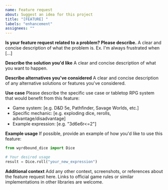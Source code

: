 ```yaml
---
name: Feature request
about: Suggest an idea for this project
title: "[FEATURE] "
labels: "enhancement"
assignees: ""
---
```


**Is your feature request related to a problem? Please describe.**
A clear and concise description of what the problem is. Ex. I'm always frustrated when [...]

**Describe the solution you'd like**
A clear and concise description of what you want to happen.

**Describe alternatives you've considered**
A clear and concise description of any alternative solutions or features you've considered.

**Use case**
Please describe the specific use case or tabletop RPG system that would benefit from this feature:

- Game system: [e.g. D&D 5e, Pathfinder, Savage Worlds, etc.]
- Specific mechanic: [e.g. exploding dice, rerolls, advantage/disadvantage]
- Example expression: [e.g. "3d6e6r<=2"]

**Example usage**
If possible, provide an example of how you'd like to use this feature:

```python
from wyrdbound_dice import Dice

# Your desired usage
result = Dice.roll("your_new_expression")
```

**Additional context**
Add any other context, screenshots, or references about the feature request here. Links to official game rules or similar implementations in other libraries are welcome.
